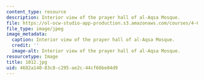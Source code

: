 ```yaml
---
content_type: resource
description: Interior view of the prayer hall of al-Aqsa Mosque.
file: https://ol-ocw-studio-app-production.s3.amazonaws.com/courses/4-614-religious-architecture-and-islamic-cultures-fall-2002/4682a14083c8c295ae2c44cf66be04d9_1012.jpg
file_type: image/jpeg
image_metadata:
  caption: Interior view of the prayer hall of al-Aqsa Mosque.
  credit: ''
  image-alt: Interior view of the prayer hall of al-Aqsa Mosque.
resourcetype: Image
title: 1012.jpg
uid: 4682a140-83c8-c295-ae2c-44cf66be04d9
---
```

